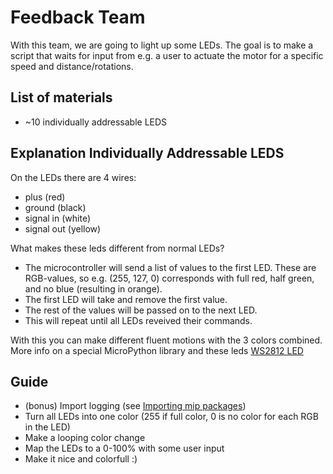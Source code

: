 # Feedback Team

With this team, we are going to light up some LEDs. The goal is to make a script that waits for input
from e.g. a user to actuate the motor for a specific speed and distance/rotations.

## List of materials

- ~10 individually addressable LEDS

## Explanation Individually Addressable LEDS

On the LEDs there are 4 wires:

- plus (red)
- ground (black)
- signal in (white)
- signal out (yellow)

What makes these leds different from normal LEDs?

- The microcontroller will send a list of values to the first LED. These are RGB-values, so e.g. (255, 127, 0)
  corresponds with full red, half green, and no blue (resulting in orange).
- The first LED will take and remove the first value.
- The rest of the values will be passed on to the next LED.
- This will repeat until all LEDs reveived their commands.

With this you can make different fluent motions with the 3 colors combined. More info on a special MicroPython
library and these leds [WS2812 LED](https://docs.micropython.org/en/latest/esp8266/tutorial/neopixel.html)

## Guide

- (bonus) Import logging (see [Importing mip packages](https://github.com/Raytesnel/micropython_ordina/blob/main/README.md#other-libraries))
- Turn all LEDs into one color (255 if full color, 0 is no color for each RGB in the LED)
- Make a looping color change
- Map the LEDs to a 0-100% with some user input
- Make it nice and colorfull :)

[//]: # (## done? try the servo motor:)

[//]: # ()

[//]: # (we can also show how fast somthing is with servo.)

[//]: # (servos have also 3 wires.)

[//]: # ()

[//]: # (- red -> +)

[//]: # (- brown -> ground)

[//]: # (- yellow -> signal)

[//]: # ()

[//]: # (This small servomotor is controlled using a pulse width modulated &#40;PWM&#41; signal with a frequency of 50 Hz, i.e. one pulse)

[//]: # (every 20ms. The position of the actuator is determined by the duration of the pulses, usually varying between 1ms and)

[//]: # (2ms.)

[//]: # ()

[//]: # (max what this servo can is 180° rotation. so in short, with a freq of 50hz, and full 2.4 ms is 180° while 1ms with 50hz)

[//]: # (is 0° position. min a normal duty cycle is with 1023 &#40;full pwm&#41; so you need to recalculate the `duty` to the correct)

[//]: # (duty.)

[//]: # ()

[//]: # ([PWM micropython]&#40;https://docs.micropython.org/en/latest/esp32/tutorial/pwm.html&#41;)
